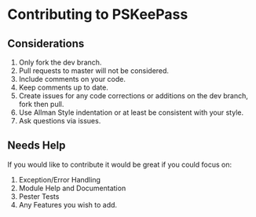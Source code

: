 # Contributing to PSKeePass

## Considerations

1. Only fork the dev branch.
2. Pull requests to master will not be considered.
3. Include comments on your code.
4. Keep comments up to date.
5. Create issues for any code corrections or additions on the dev branch, fork then pull.
6. Use Allman Style indentation or at least be consistent with your style.
7. Ask questions via issues.

## Needs Help

If you would like to contribute it would be great if you could focus on:

1. Exception/Error Handling
2. Module Help and Documentation
3. Pester Tests
4. Any Features you wish to add.
